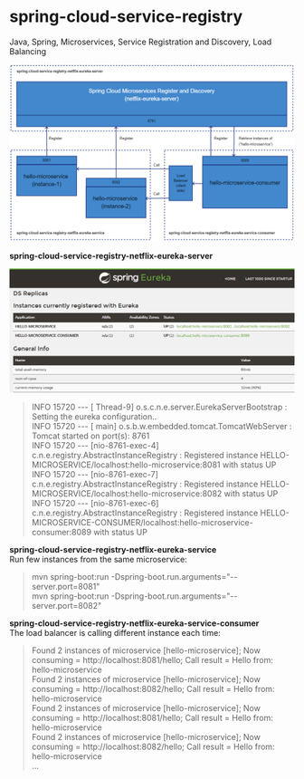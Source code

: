# spring-cloud-service-registry
Java, Spring, Microservices, Service Registration and Discovery, Load Balancing

![spring-cloud-service-registry](spring-cloud-service-registry-schema.png?id=1)

__spring-cloud-service-registry-netflix-eureka-server__  

![eureka-registry-server-screenshot](spring-cloud-service-registry-eureka.png "eureka-registry-server-screenshot")  
>INFO 15720 --- [       Thread-9] o.s.c.n.e.server.EurekaServerBootstrap   : Setting the eureka configuration..  
  INFO 15720 --- [           main] o.s.b.w.embedded.tomcat.TomcatWebServer  : Tomcat started on port(s): 8761  
  INFO 15720 --- [nio-8761-exec-4] c.n.e.registry.AbstractInstanceRegistry  : Registered instance HELLO-MICROSERVICE/localhost:hello-microservice:8081 with status UP  
  INFO 15720 --- [nio-8761-exec-7] c.n.e.registry.AbstractInstanceRegistry  : Registered instance HELLO-MICROSERVICE/localhost:hello-microservice:8082 with status UP  
  INFO 15720 --- [nio-8761-exec-6] c.n.e.registry.AbstractInstanceRegistry  : Registered instance HELLO-MICROSERVICE-CONSUMER/localhost:hello-microservice-consumer:8089 with status UP  
  

__spring-cloud-service-registry-netflix-eureka-service__  
Run few instances from the same microservice:
> mvn spring-boot:run -Dspring-boot.run.arguments="--server.port=8081"  
  mvn spring-boot:run -Dspring-boot.run.arguments="--server.port=8082"  

__spring-cloud-service-registry-netflix-eureka-service-consumer__  
The load balancer is calling different instance each time:
  >Found 2 instances of microservice [hello-microservice]; Now consuming = http://localhost:8081/hello; Call result = Hello from: hello-microservice  
  Found 2 instances of microservice [hello-microservice]; Now consuming = http://localhost:8082/hello; Call result = Hello from: hello-microservice  
  Found 2 instances of microservice [hello-microservice]; Now consuming = http://localhost:8081/hello; Call result = Hello from: hello-microservice  
  Found 2 instances of microservice [hello-microservice]; Now consuming = http://localhost:8082/hello; Call result = Hello from: hello-microservice  
  ...



